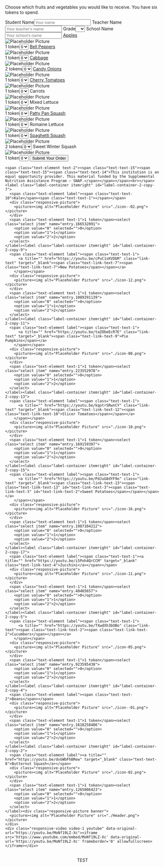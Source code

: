
  <form class="form-container order-form" data-abide="" novalidate="" action="https://docs.google.com/forms/u/1/d/e/1FAIpQLSefz9158Q-t3yBaMUAe-RmcPN0RFzgEmTVNz_bL5QewRpRU9g/formResponse" method="post">
    <p class="paragraph header-graf"><span class="paragraph-text-4"><span class="paragraph-text-4">Choose which fruits and vegetables you would like to receive. You have<span class="paragraph-text-3"> six tokens</span> to spend.&nbsp;</span></span></p><label class="label-container short-form">
      <span class="text-element label">Student Name</span><input value="" type="text" name="entry.1955114947" required="required" pattern="^[0-9a-zA-Z]+$" autocomplete="on" placeholder="Your name" maxlength="150" class="studentname">
    </label><label class="label-container short-form" id="label-container-4">
      <span class="text-element label">Teacher Name</span><input value="" type="text" name="entry.1032840143" required="required" placeholder="Your teacher's name" class="teachername">
    </label><label class="label-container label-container-1">
      <span class="text-element label">Grade</span><select class="select grade" name="entry.605004078" required="required">
        <option value="" selected="selected" disabled="disabled"></option>
        <option value="K">K</option>
        <option value="1">1</option>
        <option value="2">2</option>
        <option value="3">3</option>
        <option value="4">4</option>
        <option value="5">5</option>
        <option value="6">6</option>
        <option value="7">7</option>
        <option value="8">8</option>
      </select>
    </label><label class="label-container short-form" id="label-container-2">
      <span class="text-element label">School Name</span><input value="" type="text" name="entry.216446209" required="required" placeholder="Your school's name" class="schoolname">
    </label><label class="label-container itemleft" id="label-container-3">
      <span class="text-element label"><span class="text-text-3"><a title="" href="https://youtu.be/MA7fU5wJaYU" target="_blank" class="text-text-4">Apples</a></span></span>
      <div class="responsive-picture">
        <picture><img alt="Placeholder Picture" src="./icon-01.png"></picture>
      </div>
      <span class="text-element text-1">1 token</span><select class="select item" name="entry.2130154626">
        <option value="0" selected="">0</option>
        <option value="1">1</option>
        <option value="2">2</option>
      </select>
    </label><label class="label-container itemleft" id="label-container-1">
      <span class="text-element label"><span class="text-text-6"><span class="text-text-5"><a title="" href="https://youtu.be/n6tpcAMgO6c" target="_blank" class="text-text-7">Bell Peppers</a></span></span></span>
      <div class="responsive-picture">
        <picture><img alt="Placeholder Picture" src="./icon-13.png"></picture>
      </div>
      <span class="text-element text-1">1 token</span><select class="select item" name="entry.823524060">
        <option value="0" selected="">0</option>
        <option value="1">1</option>
        <option value="2">2</option>
      </select>
    </label><label class="label-container itemleft" id="label-container-1-copy-2">
      <span class="text-element label"><span class="text-text-1">
          <a title="" href="https://youtu.be/OqZ6JCy_qts" target="_blank" class="link-text"><span class="text-link-text-6"><span class="text-link-text-6">Cabbage</span></span></a>
        </span></span>
      <div class="responsive-picture">
        <picture><img alt="Placeholder Picture" src="./icon-03.png"></picture>
      </div>
      <span class="text-element text-1">2 tokens</span><select class="select item" name="entry.494722101">
        <option value="0" selected="">0</option>
        <option value="2">1</option>
        <option value="4">2</option>
      </select>
    </label><label class="label-container itemright" id="label-container-2-copy-1">
      <span class="text-element label"><span class="text-text-1">
          <a title="" href="https://youtu.be/HAm_ab57B_U" class="link-text"><span class="big-link-text">Candy Onions</span></a>
        </span></span>
      <div class="responsive-picture">
        <picture><img alt="Placeholder Picture" src="./icon-06.png"></picture>
      </div>
      <span class="text-element text-1">1 token</span><select class="select item" name="entry.1996590986">
        <option value="0" selected="">0</option>
        <option value="1">1</option>
        <option value="2">2</option>
      </select>
    </label><label class="label-container itemleft" id="label-container-2-copy-3">
      <span class="text-element label"><span class="text-text-1">
          <a title="" href="https://youtu.be/44tKYGVy0M0" class="link-text"><span class="text-link-text-1"><span class="text-link-text-1">Cherry Tomatoes</span></span></a>
        </span></span>
      <div class="responsive-picture">
        <picture><img alt="Placeholder Picture" src="./icon-04.png"></picture>
      </div>
      <span class="text-element text-1">1 token</span><select class="select item" name="entry.1434192370">
        <option value="0" selected="">0</option>
        <option value="1">1</option>
        <option value="2">2</option>
      </select>
    </label><label class="label-container itemleft" id="label-container-2-copy-6">
      <span class="text-element label"><span class="text-text-9">Carrots</span><span class="text-text-1"></span></span>
      <div class="responsive-picture">
        <picture><img alt="Placeholder Picture" src="./icon--06-01.png"></picture>
      </div>
      <span class="text-element text-1">1 token</span><select class="select item" name="entry.1187257876">
        <option value="0" selected="">0</option>
        <option value="1">1</option>
        <option value="2">2</option>
      </select>
    </label><label class="label-container itemleft" id="label-container-2-copy-8">
      <span class="text-element label"><span class="text-text-11">Mixed Lettuce</span></span>
      <div class="responsive-picture">
        <picture><img alt="Placeholder Picture" src="./icon--04.png"></picture>
      </div>
      <span class="text-element text-1">1 token</span><select class="select item" name="entry.1452384373">
        <option value="0" selected="">0</option>
        <option value="1">1</option>
        <option value="2">2</option>
      </select>
    </label><label class="label-container itemleft" id="label-container-2-copy-10">
      <span class="text-element label"><span class="text-text-1">
          <a title="" href="https://youtu.be/jCAyejtmYNA" class="link-text" target="_blank"><span class="text-link-text-8">Patty Pan Squash</span></a>
        </span></span>
      <div class="responsive-picture">
        <picture><img alt="Placeholder Picture" src="./icon-07.png"></picture>
      </div>
      <span class="text-element text-1">1 token</span><select class="select item" name="entry.72879420">
        <option value="0" selected="">0</option>
        <option value="1">1</option>
        <option value="2">2</option>
      </select>
    </label><label class="label-container itemleft" id="label-container-2-copy-12">
      <span class="text-element label"><span class="text-text-12">Romaine Lettuce</span><span class="text-text-1"></span></span>
      <div class="responsive-picture">
        <picture><img alt="Placeholder Picture" src="./icon--05.png"></picture>
      </div>
      <span class="text-element text-1">1 token</span><select class="select item" name="entry.146858240">
        <option value="0" selected="">0</option>
        <option value="1">1</option>
        <option value="2">2</option>
      </select>
    </label><label class="label-container itemleft" id="label-container-2-copy-14">
      <span class="text-element label"><span class="text-text-1">
          <a title="" href="https://youtu.be/lV2MFUW_f04" class="link-text" target="_blank"><span class="text-link-text-11"><span class="text-link-text-11" id="text-link-text-1">Spaghetti Squash</span></span></a>
        </span></span>
      <div class="responsive-picture">
        <picture><img alt="Placeholder Picture" src="./icon-09.png"></picture>
      </div>
      <span class="text-element text-1">2 tokens</span><select class="select item" name="entry.448573925">
        <option value="0" selected="">0</option>
        <option value="2">1</option>
        <option value="4">2</option>
      </select>
    </label><label class="label-container itemleft" id="label-container-2-copy-16">
      <span class="text-element label"><span class="text-text-13">Sweet Winter Squash</span></span>
      <div class="responsive-picture">
        <picture><img alt="Placeholder Picture" src="./icon--03.png"></picture>
      </div>
      <span class="text-element text-1">1 token</span><select class="select item" name="entry.450550920">
        <option value="0" selected="">0</option>
        <option value="1">1</option>
        <option value="2">2</option>
      </select>
    </label><button id="submitButton" type="submit" class="button">Submit&nbsp;Your&nbsp;Order<br></button>

    <span class="text-element text-2"><span class="text-text-15"><span class="text-text-15"><span class="text-text-14">This institution is an equal opportunity provider. This material funded by the Supplemental Nutrition Assistance Program — SNAP.</span></span></span><br></span><label class="label-container itemright" id="label-container-2-copy-7">
      <span class="text-element label"><span class="text-text-10">Kale</span><span class="text-text-1"></span></span>
      <div class="responsive-picture">
        <picture><img alt="Placeholder Picture" src="./icon--02.png"></picture>
      </div>
      <span class="text-element text-1">1 token</span><select class="select item" name="entry.166532091">
        <option value="0" selected="">0</option>
        <option value="1">1</option>
        <option value="2">2</option>
      </select>
    </label><label class="label-container itemright" id="label-container-2-copy-9">
      <span class="text-element label"><span class="text-text-1">
          <a title="" href="https://youtu.be/cPuC1sKVDbM" class="link-text" target="_blank"><span class="text-link-text-7"><span class="text-link-text-7">New Potatoes</span></span></a>
        </span></span>
      <div class="responsive-picture">
        <picture><img alt="Placeholder Picture" src="./icon-12.png"></picture>
      </div>
      <span class="text-element text-1">1 token</span><select class="select item" name="entry.1089291139">
        <option value="0" selected="">0</option>
        <option value="1">1</option>
        <option value="2">2</option>
      </select>
    </label><label class="label-container itemright" id="label-container-2-copy-11">
      <span class="text-element label"><span class="text-text-1">
          <a title="" href="https://youtu.be/taZObeEcR7E" class="link-text" target="_blank"><span class="text-link-text-9">Pie Pumpkins</span></a>
        </span></span>
      <div class="responsive-picture">
        <picture><img alt="Placeholder Picture" src="./icon-08.png"></picture>
      </div>
      <span class="text-element text-1">1 token</span><select class="select item" name="entry.223552978">
        <option value="0" selected="">0</option>
        <option value="1">1</option>
        <option value="2">2</option>
      </select>
    </label><label class="label-container itemright" id="label-container-2-copy-13">
      <span class="text-element label"><span class="text-text-1">
          <a title="" href="https://youtu.be/kqotrSRwnCY" class="link-text" target="_blank"><span class="text-link-text-12"><span class="text-link-text-10">Slicer Tomatoes</span></span></a>
        </span></span>
      <div class="responsive-picture">
        <picture><img alt="Placeholder Picture" src="./icon-10.png"></picture>
      </div>
      <span class="text-element text-1">1 token</span><select class="select item" name="entry.169159307">
        <option value="0" selected="">0</option>
        <option value="1">1</option>
        <option value="2">2</option>
      </select>
    </label><label class="label-container itemright" id="label-container-2-copy-15">
      <span class="text-element label"><span class="text-text-1">
          <a title="" href="https://youtu.be/PdJuG8dYF9o" class="link-text" target="_blank"><span class="text-link-text-13"><span class="text-link-text-13" id="text-link-text-3"><span class="text-link-text-3" id="text-link-text-2">Sweet Potatoes</span></span></span></a>
        </span></span>
      <div class="responsive-picture">
        <picture><img alt="Placeholder Picture" src="./icon-16.png"></picture>
      </div>
      <span class="text-element text-1">1 token</span><select class="select item" name="entry.1987104212">
        <option value="0" selected="">0</option>
        <option value="1">1</option>
        <option value="2">2</option>
      </select>
    </label><label class="label-container itemright" id="label-container-2-copy-17">
      <span class="text-element label"><span class="text-text-1"><a title="" href="https://youtu.be/i5Poh4QrCCM" target="_blank" class="text-link-text-4">Zucchini</a></span></span>
      <div class="responsive-picture">
        <picture><img alt="Placeholder Picture" src="./icon-11.png"></picture>
      </div>
      <span class="text-element text-1">1 token</span><select class="select item" name="entry.40465657">
        <option value="0" selected="">0</option>
        <option value="1">1</option>
        <option value="2">2</option>
      </select>
    </label><label class="label-container itemright" id="label-container-2-copy-5">
      <span class="text-element label"><span class="text-text-1">
          <a title="" href="https://youtu.be/TXwdXh3bOBo" class="link-text"><span class="text-link-text-2"><span class="text-link-text-2">Cucumbers</span></span></a>
        </span></span>
      <div class="responsive-picture">
        <picture><img alt="Placeholder Picture" src="./icon-05.png"></picture>
      </div>
      <span class="text-element text-1">1 token</span><select class="select item" name="entry.923595438">
        <option value="0" selected="">0</option>
        <option value="1">1</option>
        <option value="2">2</option>
      </select>
    </label><label class="label-container itemright" id="label-container-2-copy-4">
      <span class="text-element label"><span class="text-text-2">Beans</span></span>
      <div class="responsive-picture">
        <picture><img alt="Placeholder Picture" src="./icon--01.png"></picture>
      </div>
      <span class="text-element text-1">1 token</span><select class="select item" name="entry.1618258486">
        <option value="0" selected="">0</option>
        <option value="1">1</option>
        <option value="2">2</option>
      </select>
    </label><label class="label-container itemright" id="label-container-2-copy-2">
      <span class="text-element label"><a title="" href="https://youtu.be/dvGWbFhBRew" target="_blank" class="text-text-8">Butternut Squash</a></span>
      <div class="responsive-picture">
        <picture><img alt="Placeholder Picture" src="./icon-02.png"></picture>
      </div>
      <span class="text-element text-1">1 token</span><select class="select item" name="entry.1265806423">
        <option value="0" selected="">0</option>
        <option value="1">1</option>
        <option value="2">2</option>
      </select>
    </label><div class="responsive-picture banner">
      <picture><img alt="Placeholder Picture" src="./Header.png"></picture>
    </div>
    <div class="responsive-video video-1 youtube" data-original-url="https://youtu.be/MoNf19LZ-Xc"><iframe src='https://www.youtube.com/embed/MoNf19LZ-Xc' data-original-url='https://youtu.be/MoNf19LZ-Xc' frameborder='0' allowfullscreen></iframe></div>
  </form>
  
  <br>
  <div class="container">
    <div align="center" class="alertbox">
        TEST
    </div>
  
  <br><br>


<script src="js/jquery.min.js"></script>
  <script src="js/outofview.js"></script>
  <script src="js/what-input.min.js"></script>
  <script src="js/foundation.min.js"></script>
  <script>$(document).foundation();</script>
  
 
